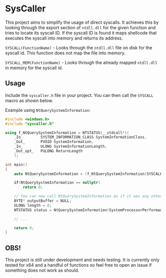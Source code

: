 # SysCaller
This project aims to simplify the usage of direct syscalls. It achieves this by looking through the export section of ``ntdll.dll`` for the given function and tries to locate its syscall ID. If the syscall ID is found it maps shellcode that executes the syscall into memory and returns its address.

``SYSCALL(FunctionName)`` - Looks through the ``ntdll.dll`` file on disk for the syscall id. This function does not map the file into memory.

``SYSCALL_MEM(FunctionName)`` - Looks through the already mapped ``ntdll.dll`` in memory for the syscall id.

## Usage
Include the ``syscaller.h`` file in your project. You can then call the ``SYSCALL`` macro as shown below.

Example using ``NtQuerySystemInformation``:
```cpp
#include <windows.h>
#include "syscaller.h"

using f_NtQuerySystemInformation = NTSTATUS(__stdcall*)(
	_In_        SYSTEM_INFORMATION_CLASS SystemInformationClass,
	_Out_       PVOID SystemInformation,
	_In_        ULONG SystemInformationLength,
	_Out_opt_   PULONG ReturnLength
	);

int main()
{
    auto NtQuerySystemInformation = (f_NtQuerySystemInformation)SYSCALL("NtQuerySystemInformation");

    if(NtQuerySystemInformation == nullptr)
        return 0;

    // You can now call NtQuerySystemInformation as if it was any other function.
    BYTE* outputBuffer = NULL;
    ULONG length = 0;
    NTSTATUS status = NtQuerySystemInformation(SystemProcessorPerformanceInformation, outputBuffer, length, &length);

    // ...

    return 0;
}
```

## OBS!
This project is still under development and needs testing. It is currently only tested for x64 and a handful of functions so feel free to open an issue if something does not work as should.